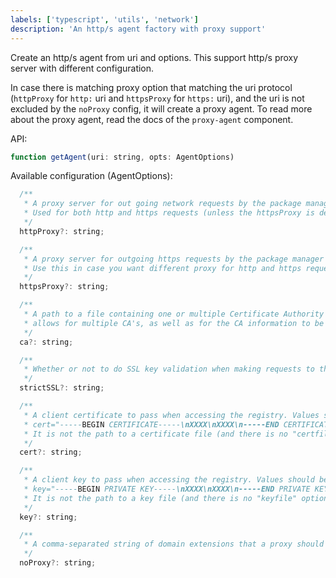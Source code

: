 ```yaml
---
labels: ['typescript', 'utils', 'network']
description: 'An http/s agent factory with proxy support'
---
```


Create an http/s agent from uri and options.
This support http/s proxy server with different configuration.

In case there is matching proxy option that matching the uri protocol (`httpProxy` for `http:` uri and `httpsProxy` for `https:` uri), and the uri is not excluded by the `noProxy` config, it will create a proxy agent.
To read more about the proxy agent, read the docs of the `proxy-agent` component.

API:
```js
function getAgent(uri: string, opts: AgentOptions)
```

Available configuration (AgentOptions):

```js
  /**
   * A proxy server for out going network requests by the package manager
   * Used for both http and https requests (unless the httpsProxy is defined)
   */
  httpProxy?: string;

  /**
   * A proxy server for outgoing https requests by the package manager (fallback to proxy server if not defined)
   * Use this in case you want different proxy for http and https requests.
   */
  httpsProxy?: string;

  /**
   * A path to a file containing one or multiple Certificate Authority signing certificates.
   * allows for multiple CA's, as well as for the CA information to be stored in a file on disk.
   */
  ca?: string;

  /**
   * Whether or not to do SSL key validation when making requests to the registry via https
   */
  strictSSL?: string;

  /**
   * A client certificate to pass when accessing the registry. Values should be in PEM format (Windows calls it "Base-64 encoded X.509 (.CER)") with newlines replaced by the string "\n". For example:
   * cert="-----BEGIN CERTIFICATE-----\nXXXX\nXXXX\n-----END CERTIFICATE-----"
   * It is not the path to a certificate file (and there is no "certfile" option).
   */
  cert?: string;

  /**
   * A client key to pass when accessing the registry. Values should be in PEM format with newlines replaced by the string "\n". For example:
   * key="-----BEGIN PRIVATE KEY-----\nXXXX\nXXXX\n-----END PRIVATE KEY-----"
   * It is not the path to a key file (and there is no "keyfile" option).
   */
  key?: string;

  /**
   * A comma-separated string of domain extensions that a proxy should not be used for.
   */
  noProxy?: string;
```
